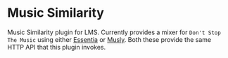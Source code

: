 # Music Similarity

Music Similarity plugin for LMS. Currently provides a mixer for
`Don't Stop The Music` using either [Essentia](https://github.com/CDrummond/essentia-api)
or [Musly](https://github.com/CDrummond/musly-server). Both these provide the
same HTTP API that this plugin invokes.

